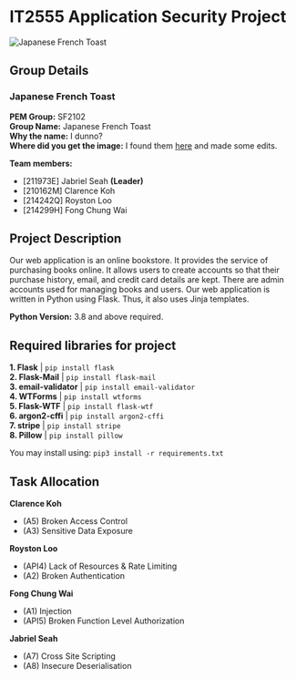 # IT2555 Application Security Project

![Japanese French Toast](https://user-images.githubusercontent.com/65378401/169692179-96d98787-600f-40b6-9917-d773e11ccb44.jpg)

## Group Details

### Japanese French Toast

**PEM Group:** SF2102  
**Group Name:** Japanese French Toast  
**Why the name:** I dunno?  
**Where did you get the image:** I found them [here](https://iamafoodblog.com/extra-fluffy-super-soft-and-custard-y-japanese-style-tamagoyaki-french-toast/) and made some edits.


**Team members:**
- [211973E]  Jabriel Seah **(Leader)**
- [210162M]  Clarence Koh
- [214242Q]  Royston Loo
- [214299H]  Fong Chung Wai

## Project Description

Our web application is an online bookstore. It provides the service of purchasing books online. It allows users to create accounts so that their purchase history, email, and credit card details are kept. There are admin accounts used for managing books and users. Our web application is written in Python using Flask. Thus, it also uses Jinja templates.

**Python Version:** 3.8 and above required.

## Required libraries for project

**1. Flask** | `pip install flask `  
**2. Flask-Mail** | `pip install flask-mail`  
**3. email-validator** | `pip install email-validator`  
**4. WTForms** | `pip install wtforms`  
**5. Flask-WTF** | `pip install flask-wtf`  
**6. argon2-cffi** | `pip install argon2-cffi`  
**7. stripe** | `pip install stripe`  
**8. Pillow** | `pip install pillow`  

You may install using: `pip3 install -r requirements.txt`

## Task Allocation

**Clarence Koh**
- (A5) Broken Access Control
- (A3) Sensitive Data Exposure

**Royston Loo**
- (API4) Lack of Resources & Rate Limiting
- (A2) Broken Authentication

**Fong Chung Wai**
- (A1) Injection
- (API5) Broken Function Level Authorization

**Jabriel Seah**
- (A7) Cross Site Scripting
- (A8) Insecure Deserialisation
